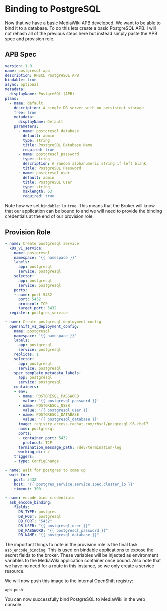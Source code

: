 # Binding to PostgreSQL
Now that we have a basic MediaWiki APB developed. We want to be able to bind it to a database. To do this lets create a basic PostgreSQL APB. I will not rehash all of the previous steps here but instead simply paste the APB spec and provision role.

## APB Spec
```yaml
version: 1.0
name: postgresql-apb
description: RHSCL PostgreSQL APB
bindable: true
async: optional
metadata:
  displayName: PostgreSQL (APB)
plans:
  - name: default
    description: A single DB server with no persistent storage
    free: true
    metadata:
      displayName: Default
    parameters:
      - name: postgresql_database
        default: admin
        type: string
        title: PostgreSQL Database Name
        required: true
      - name: postgresql_password
        type: string
        description: A random alphanumeric string if left blank
        title: PostgreSQL Password
      - name: postgresql_user
        default: admin
        title: PostgreSQL User
        type: string
        maxlength: 63
        required: true
```
Note how we set `bindable:` to `true`. This means that the Broker will know that our application can be bound to and we will need to provide the binding credentials at the end of our provision role.

## Provision Role
```yaml
- name: Create postgresql service
  k8s_v1_service:
    name: postgresql
    namespace: '{{ namespace }}'
    labels:
      app: postgresql
      service: postgresql
    selector:
      app: postgresql
      service: postgresql
    ports:
    - name: port-5432
      port: 5432
      protocol: TCP
      target_port: 5432
  register: postgres_service

- name: Create postgresql deployment config
  openshift_v1_deployment_config:
    name: postgresql
    namespace: '{{ namespace }}'
    labels:
      app: postgresql
      service: postgresql
    replicas: 1
    selector:
      app: postgresql
      service: postgresql
    spec_template_metadata_labels:
      app: postgresql
      service: postgresql
    containers:
    - env:
      - name: POSTGRESQL_PASSWORD
        value: '{{ postgresql_password }}'
      - name: POSTGRESQL_USER
        value: '{{ postgresql_user }}'
      - name: POSTGRESQL_DATABASE
        value: '{{ postgresql_database }}'
      image: registry.access.redhat.com/rhscl/posgresql-95-rhel7
      name: postgresql
      ports:
      - container_port: 5432
        protocol: TCP
      termination_message_path: /dev/termination-log
      working_dir: /
    triggers:
    - type: ConfigChange

- name: Wait for postgres to come up
  wait_for:
    port: 5432
    host: "{{ postgres_service.service.spec.cluster_ip }}"
    timeout: 300

- name: encode bind credentials
  asb_encode_binding:
    fields:
      DB_TYPE: postgres
      DB_HOST: postgresql
      DB_PORT: "5432"
      DB_USER: "{{ postgresql_user }}"
      DB_PASSWORD: "{{ postgresql_password }}"
      DB_NAME: "{{ postgresql_database }}"
```
The important things to note in the provision role is the final task `asb_encode_binding`. This is used on bindable applications to expose the secret fields to the broker. These variables will be injected as environment variables to the MediaWiki application container once bound. Also note that we have no need for a route in this instance, so we only create a service resource.

We will now push this image to the internal OpenShift registry:
```
apb push
```

You can now successfully bind PostgreSQL to MediaWiki in the web console.
